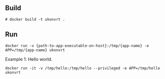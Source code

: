 ## Build

```
# docker build -t ukonvrt .
```

## Run

``docker run -v {path-to-app-executable-on-host}:/tmp/{app-name} -e APP=/tmp/{app-name} ukonvrt``

Example 1: Hello world.
```
docker run -it -v /tmp/hello:/tmp/hello --privileged -e APP=/tmp/hello ukonvrt
